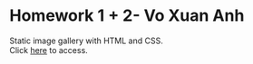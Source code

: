 # Homework 1 + 2- Vo Xuan Anh
Static image gallery with HTML and CSS.<br>
Click [here](https://wad-itmo-vnit.github.io/hw1-VoXuanAnh/) to access.
